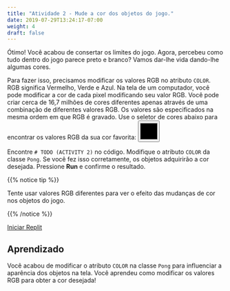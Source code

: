 ```yaml
---
title: "Atividade 2 - Mude a cor dos objetos do jogo."
date: 2019-07-29T13:24:17-07:00
weight: 4
draft: false
---
```


Ótimo! Você acabou de consertar os limites do jogo. Agora, percebeu como tudo dentro do jogo parece preto e branco? Vamos dar-lhe vida dando-lhe algumas cores.

Para fazer isso, precisamos modificar os valores RGB no atributo `COLOR`.
RGB significa Vermelho, Verde e Azul. Na tela de um computador, você pode modificar a cor de cada pixel modificando seu valor RGB. Você pode criar cerca de 16,7 milhões de cores diferentes apenas através de uma combinação de diferentes valores RGB. Os valores são especificados na mesma ordem em que RGB é gravado. Use o seletor de cores abaixo para encontrar os valores RGB da sua cor favorita:
<input type="color" id="colorpicker" style="height:50px;width:50px">

Encontre `# TODO (ACTIVITY 2)` no código. Modifique o atributo `COLOR` da classe `Pong`. Se você fez isso corretamente, os objetos adquirirão a cor desejada. Pressione <b>Run</b> e confirme o resultado.

{{% notice tip %}}

Tente usar valores RGB diferentes para ver o efeito das mudanças de cor nos objetos do jogo.

{{% /notice %}}

<a class="my-2 mx-4 btn btn-info" href="https://replit.com/@nuevofoundation/PongLessonStudent" target="_blank">Iniciar Replit</a>

## Aprendizado

Você acabou de modificar o atributo `COLOR` na classe `Pong` para influenciar a aparência dos objetos na tela. Você aprendeu como modificar os valores RGB para obter a cor desejada!

